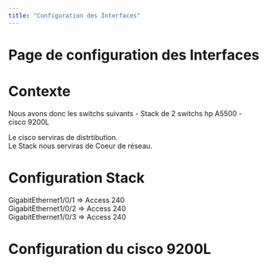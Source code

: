 ```yaml
---
title: "Configuration des Interfaces"
---
```


# Page de configuration des Interfaces

# Contexte 
Nous avons donc les switchs suivants
    - Stack de 2 switchs hp A5500
    - cisco 9200L

Le cisco serviras de distrtibution.<br>
Le Stack nous serviras de Coeur de réseau.

# Configuration Stack

GigabitEthernet1/0/1 => Access 240<br>
GigabitEthernet1/0/2 => Access 240<br>
GigabitEthernet1/0/3 => Access 240

# Configuration du cisco 9200L

